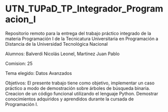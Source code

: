 # UTN_TUPaD_TP_Integrador_Programacion_I
Repositorio remoto para la entrega del trabajo práctico integrado de la materia Programación I de la Tecnicatura Universitaria en Programación a Distancia de la Universidad Tecnológica Nacional

Alumnos: 
Balverdi Nicolás Leonel, Martinez Juan Pablo

Comision: 25

Tema elegido: Datos Avanzados

Objetivos:
El presente trabajo tiene como objetivo, implementar un caso práctico a modo de demostración sobre árboles de búsqueda binaria. Creacion de un código funcional utilizando el lenguaje Python. Demostrar conocimientos adquiridos y aprendidos durante la cursada de Programación I.

